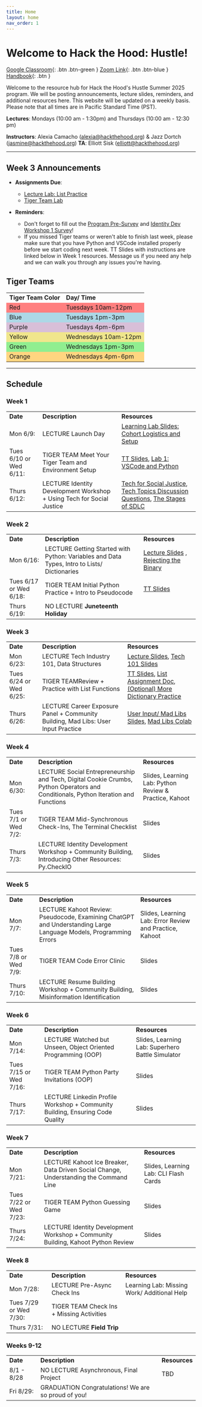 ```yaml
---
title: Home
layout: home
nav_order: 1
---
```


# Welcome to Hack the Hood: Hustle! 

[Google Classroom](https://classroom.google.com/c/NzcyMTM3Mjc4NTMy){: .btn .btn-green }
[Zoom Link](https://us06web.zoom.us/j/87204423433){: .btn .btn-blue }
[Handbook](https://sites.google.com/hackthehood.org/hthsummer25/home){: .btn }

Welcome to the resource hub for Hack the Hood's Hustle Summer 2025 program. We will be posting announcements, lecture slides, reminders, and additional resources here. This website will be updated on a weekly basis. Please note that all times are in Pacific Standard Time (PST). 

<p><b>Lectures</b>: Mondays (10:00 am - 1:30pm) and Thursdays (10:00 am - 12:30 pm)</p>
<p><b>Instructors</b>: Alexia Camacho (<a href="mailto:alexia@hackthehood.org">alexia@hackthehood.org</a>) & Jazz Dortch (<a href="mailto:jasmine@hackthehood.org">jasmine@hackthehood.org</a>)
<b>TA</b>: Elliott Sisk (<a href="mailto:elliott@hackthehood.org">elliott@hackthehood.org</a>)</p>

---
## Week 3 Announcements
- **Assignments Due**:
  - <a href="https://classroom.google.com/c/NzcyMTM3Mjc4NTMy/a/Nzg3OTU5MTU4Nzk5/details">Lecture Lab: List Practice</a>
  - <a href="https://classroom.google.com/c/NzcyMTM3Mjc4NTMy/a/NzgyNTk2MDYwNTMz/details">Tiger Team Lab</a>

- **Reminders**:
  - Don't forget to fill out the <a href="https://corexmsp4sy8p6bphbs3.qualtrics.com/jfe/form/SV_9RyPK8ZrD0iak0C">Program Pre-Survey</a> and <a href="https://docs.google.com/forms/d/e/1FAIpQLSfhrRhSwpM7OIyWjaEVKMitAVGs90TCRMSvjv3PfzcDKfP9EQ/viewform?usp=header">Identity Dev Workshop 1 Survey</a>!
  - If you missed Tiger teams or weren't able to finish last week, please make sure that you have Python and VSCode installed properly before we start coding next week. TT Slides with instructions are linked below in Week 1 resources. Message us if you need any help and we can walk you through any issues you're having. 

## Tiger Teams
<table>
  <tr>
    <td><b>Tiger Team Color</b></td>
    <td><b>Day/ Time</b></td>
  </tr>
  <tr>
    <td style="background-color: #FF7F7F;">Red</td>
    <td style="background-color: #FF7F7F;">Tuesdays 10am-12pm</td>
  </tr>
  <tr>
    <td style="background-color: #ADD8E6;">Blue</td>
    <td style="background-color: #ADD8E6;">Tuesdays 1pm-3pm</td>
  </tr>
  <tr>
    <td style="background-color: #D8BFD8;">Purple</td>
    <td style="background-color: #D8BFD8;">Tuesdays 4pm-6pm</td>
  </tr>
  <tr>
    <td style="background-color: #F0E68C;">Yellow</td>
    <td style="background-color: #F0E68C;">Wednesdays 10am-12pm</td>
  </tr>
  <tr>
    <td style="background-color: #90EE90;">Green</td>
    <td style="background-color: #90EE90;">Wednesdays 1pm-3pm</td>
  </tr>
  <tr>
    <td style="background-color: #FFD580;">Orange</td>
    <td style="background-color: #FFD580;">Wednesdays 4pm-6pm</td>
  </tr>
</table>

---
## Schedule

### Week 1
<table>
  <tr>
    <td><b>Date</b></td>
    <td><b>Description</b></td>
    <td><b>Resources</b></td>
  </tr>
  <tr>
    <td>Mon 6/9:</td>
    <td><span class="label label-purple">LECTURE</span> Launch Day </td>
    <td><a href="https://docs.google.com/presentation/d/1I4G34A2dGmWQDSTsL_TvMn_XKbrALZIxyOvwBxsMZMY/edit?usp=sharing"> Learning Lab Slides: Cohort Logistics and Setup</a> </td>
  </tr>
  <tr>
    <td>Tues 6/10 or Wed 6/11:</td>
    <td><span class="label label-green">TIGER TEAM</span> Meet Your Tiger Team and Environment Setup </td>
    <td><a href="https://docs.google.com/presentation/d/1dxHL9TNSN5EgMXFTCHSG5FeMtBseqeHxaaXqFM0dRpM/edit?usp=sharing">TT Slides</a>, <a href="https://docs.google.com/document/d/1hxPBzIy9DqDEfXZusBAGN02g-c4XuBeH9KfnYrDpbjE/edit?usp=sharing">Lab 1: VSCode and Python</a></td>
  </tr>
  <tr>
    <td>Thurs 6/12:</td>
    <td><span class="label label-purple">LECTURE</span> Identity Development Workshop + Using Tech for Social Justice</td>
    <td><a href="https://docs.google.com/presentation/d/1Bjn7moQAU-dvfB5mf3kXnaI5vGQJz_BVfqCp_h23OmM/edit?usp=sharing">Tech for Social Justice</a>, <a href ="https://docs.google.com/document/d/1Q3_7UA18yO7jH1aGzF4HVoru5AcvE95phu8myoWwbhM/edit?tab=t.0#heading=h.4li6jx4l8xj6">Tech Topics Discussion Questions</a>, <a href="https://docs.google.com/presentation/d/12_tGjB7JPtu2xMkjrsBTGmVDJp9xWhlzKH8qLQn5Zk8/edit?usp=sharing">The Stages of SDLC</a></td>
  </tr>
</table>

### Week 2
<table>
  <tr>
    <td><b>Date</b></td>
    <td><b>Description</b></td>
    <td><b>Resources</b></td>
  </tr>
  <tr>
    <td>Mon 6/16:</td>
    <td><span class="label label-purple">LECTURE</span> Getting Started with Python: Variables and Data Types, Intro to Lists/ Dictionaries </td>
    <td><a href="https://docs.google.com/presentation/d/1JEf2AxPVnRq2ikXSvPEVWiit7qoAGX4N43BQt7H3J7o/edit?usp=sharing">Lecture Slides</a> , <a href="https://docs.google.com/presentation/d/107PFSQLd-Cn2vZnSYAJ7HFU0X-b6DHO2AZ5wgxSMH8k/edit?usp=sharing">Rejecting the Binary </a></td>
  </tr>
  <tr>
    <td>Tues 6/17 or Wed 6/18:</td>
    <td><span class="label label-green">TIGER TEAM</span> Initial Python Practice + Intro to Pseudocode</td>
    <td><a href="https://docs.google.com/presentation/d/174i1XjSZj1-tLKVATpeNiBvrIyw-TcaMRCfEv8e5KzU/edit?usp=sharing"> TT Slides</a></td>
  </tr>
  <tr>
    <td>Thurs 6/19:</td>
    <td><span class="label label-red">NO LECTURE</span><b> Juneteenth Holiday </b></td>
    <td> </td>
  </tr>
</table>

### Week 3
<table>
  <tr>
    <td><b>Date</b></td>
    <td><b>Description</b></td>
    <td><b>Resources</b></td>
  </tr>
  <tr>
    <td>Mon 6/23:</td>
    <td><span class="label label-purple">LECTURE</span> Tech Industry 101, Data Structures</td>
    <td><a href="https://docs.google.com/presentation/d/1OjAxqmFkzfmKo9oAmgE1TyRRCv20WUt3XhyNIYU4QEg/edit?usp=sharing">Lecture Slides</a>, <a href="https://docs.google.com/presentation/d/1B2jXxNGT73VqsWg7lXi-NFLa0n8Mc777gB-clvnTwcg/edit?usp=sharing">Tech 101 Slides</a></td>
  </tr>
  <tr>
    <td>Tues 6/24 or Wed 6/25:</td>
    <td><span class="label label-green">TIGER TEAM</span>Review + Practice with List Functions</td>
    <td><a href="https://docs.google.com/presentation/d/1wH-sqcD3DqZGuvPXo5vPRz_lmW8bOupgqGMUFE2Hois/edit?usp=sharing">TT Slides</a>, <a href="https://docs.google.com/document/d/1-fxLLMxW-lJxTIIvr6bJzcbz7aa8Y21i3VK6GNbISZw/edit?tab=t.0#heading=h.pim3jhl9j7ka">List Assignment Doc</a>, <a href="https://docs.google.com/document/d/10NON_K-DSH-Fco-Y4wp4aSNnYGBArffuCQLxm3OlkEU/edit?tab=t.0#heading=h.h1i5wd22g58m">(Optional) More Dictionary Practice</a></td>
  </tr>
  <tr>
    <td>Thurs 6/26:</td>
    <td><span class="label label-purple">LECTURE</span> Career Exposure Panel + Community Building, Mad Libs: User Input Practice </td>
    <td><a href="https://docs.google.com/presentation/d/1y3TauJJ23UwAB1RrUnt3Goq7KJPkZEQbeXTM1LnMbsY/edit?usp=sharing">User Input/ Mad Libs Slides</a>, <a href="https://colab.research.google.com/drive/1Axq_wnOxVtycQ3KcdDRgNxxcHFlXbse2?usp=classroom_web"> Mad Libs Colab</a></td>
  </tr>
</table>

### Week 4
<table>
  <tr>
    <td><b>Date</b></td>
    <td><b>Description</b></td>
    <td><b>Resources</b></td>
  </tr>
  <tr>
    <td>Mon 6/30:</td>
    <td><span class="label label-purple">LECTURE</span> Social Entrepreneurship and Tech, Digital Cookie Crumbs, Python Operators and Conditionals, Python Iteration and Functions</td>
    <td> Slides, Learning Lab: Python Review & Practice, Kahoot </td>
  </tr>
  <tr>
    <td>Tues 7/1 or Wed 7/2:</td>
    <td><span class="label label-green">TIGER TEAM</span> Mid-Synchronous Check-Ins, The Terminal Checklist</td>
    <td> Slides </td>
  </tr>
  <tr>
    <td>Thurs 7/3:</td>
    <td><span class="label label-purple">LECTURE</span> Identity Development Workshop + Community Building, Introducing Other Resources: Py.CheckIO</td>
    <td> Slides </td>
  </tr>
</table>

### Week 5
<table>
  <tr>
    <td><b>Date</b></td>
    <td><b>Description</b></td>
    <td><b>Resources</b></td>
  </tr>
  <tr>
    <td>Mon 7/7:</td>
    <td><span class="label label-purple">LECTURE</span> Kahoot Review: Pseudocode, Examining ChatGPT and Understanding Large Language Models, Programming Errors</td>
    <td> Slides, Learning Lab: Error Review and Practice, Kahoot</td>
  </tr>
  <tr>
    <td>Tues 7/8 or Wed 7/9:</td>
    <td><span class="label label-green">TIGER TEAM</span> Code Error Clinic </td>
    <td> Slides </td>
  </tr>
  <tr>
    <td>Thurs 7/10:</td>
    <td><span class="label label-purple">LECTURE</span> Resume Building Workshop + Community Building, Misinformation Identification</td>
    <td> Slides </td>
  </tr>
</table>

### Week 6
<table>
  <tr>
    <td><b>Date</b></td>
    <td><b>Description</b></td>
    <td><b>Resources</b></td>
  </tr>
  <tr>
    <td>Mon 7/14:</td>
    <td><span class="label label-purple">LECTURE</span> Watched but Unseen, Object Oriented Programming (OOP) </td>
    <td> Slides, Learning Lab: Superhero Battle Simulator </td>
  </tr>
  <tr>
    <td>Tues 7/15 or Wed 7/16:</td>
    <td><span class="label label-green">TIGER TEAM</span> Python Party Invitations (OOP) </td>
    <td> Slides </td>
  </tr>
  <tr>
    <td>Thurs 7/17:</td>
    <td><span class="label label-purple">LECTURE</span> Linkedin Profile Workshop + Community Building, Ensuring Code Quality </td>
    <td> Slides </td>
  </tr>
</table>

### Week 7
<table>
  <tr>
    <td><b>Date</b></td>
    <td><b>Description</b></td>
    <td><b>Resources</b></td>
  </tr>
  <tr>
    <td>Mon 7/21:</td>
    <td><span class="label label-purple">LECTURE</span> Kahoot Ice Breaker, Data Driven Social Change, Understanding the Command Line</td>
    <td> Slides, Learning Lab: CLI Flash Cards</td>
  </tr>
  <tr>
    <td>Tues 7/22 or Wed 7/23:</td>
    <td><span class="label label-green">TIGER TEAM</span> Python Guessing Game</td>
    <td> Slides </td>
  </tr>
  <tr>
    <td>Thurs 7/24:</td>
    <td><span class="label label-purple">LECTURE</span> Identity Development Workshop + Community Building, Kahoot Python Review
    </td>
    <td> Slides </td>
  </tr>
</table>

### Week 8
<table>
  <tr>
    <td><b>Date</b></td>
    <td><b>Description</b></td>
    <td><b>Resources</b></td>
  </tr>
  <tr>
    <td>Mon 7/28:</td>
    <td><span class="label label-purple">LECTURE</span> Pre-Async Check Ins </td>
    <td> Learning Lab: Missing Work/ Additional Help</td>
  </tr>
  <tr>
    <td>Tues 7/29 or Wed 7/30:</td>
    <td><span class="label label-green">TIGER TEAM</span> Check Ins + Missing Activities</td>
    <td> </td>
  </tr>
  <tr>
    <td>Thurs 7/31:</td>
    <td><span class="label label-red">NO LECTURE</span> <b>Field Trip</b> 
    </td>
    <td>  </td>
  </tr>
</table>

### Weeks 9-12 
<table>
  <tr>
    <td><b>Date</b></td>
    <td><b>Description</b></td>
    <td><b>Resources</b></td>
  </tr>
  <tr>
    <td>8/1 - 8/28</td>
    <td><span class="label label-red">NO LECTURE</span> Asynchronous, Final Project </td>
    <td> TBD </td>
  </tr>
  <tr>
    <td>Fri 8/29:</td>
    <td><span class="label label-blue">GRADUATION</span> Congratulations! We are so proud of you! </td>
    <td> </td>
  </tr>
</table>